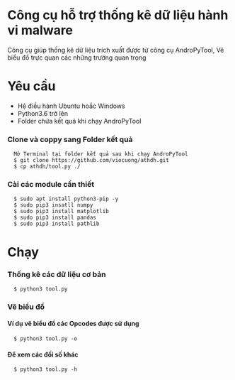 # Công cụ hỗ trợ thống kê dữ liệu hành vi malware
  Công cụ giúp thống kê dữ liệu trích xuất được từ công cụ AndroPyTool, Vẽ biểu đồ trực quan các những trường quan trọng
# Yêu cầu
  * Hệ điều hành Ubuntu hoắc Windows
  * Python3.6 trở lên
  * Folder chứa kết quả khi chạy AndroPyTool
### Clone và coppy sang Folder kết quả
      Mở Terminal tại folder kết quả sau khi chạy AndroPyTool
      $ git clone https://github.com/viocuong/athdh.git
      $ cp athdh/tool.py ./
### Cài các module cần thiết
      $ sudo apt install python3-pip -y
      $ sudo pip3 insatll numpy
      $ sudo pip3 install matplotlib
      $ sudo pip3 install pandas
      $ sudo pip3 install pathlib
# Chạy
### Thống kê các dữ liệu cơ bản
      $ python3 tool.py
### Vẽ biều đồ
#### Ví dụ vẽ biểu đồ các Opcodes được sử dụng
      $ python3 tool.py -o
#### Để xem các đối số khác
      $ python3 tool.py -h
      
      
